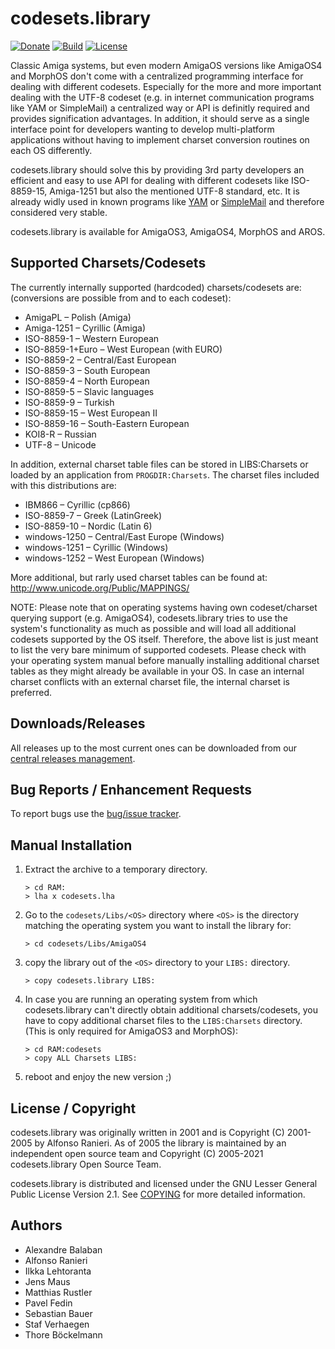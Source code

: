 # codesets.library

[![Donate](https://img.shields.io/badge/Donate-PayPal-green.svg)](https://www.paypal.com/cgi-bin/webscr?cmd=_s-xclick&hosted_button_id=RAQSDY9YNZVCL)
[![Build](https://github.com/jens-maus/libcodesets/actions/workflows/ci.yml/badge.svg)](https://github.com/jens-maus/libcodesets/actions)
[![License](http://img.shields.io/:license-lgpl2-blue.svg?style=flat)](http://www.gnu.org/licenses/lgpl-2.1.html)

Classic Amiga systems, but even modern AmigaOS versions like AmigaOS4 and
MorphOS don't come with a centralized programming interface for dealing
with different codesets. Especially for the more and more important dealing
with the UTF-8 codeset (e.g. in internet communication programs like YAM or
SimpleMail) a centralized way or API is definitly required and provides
signification advantages. In addition, it should serve as a single interface
point for developers wanting to develop multi-platform applications without
having to implement charset conversion routines on each OS differently.

codesets.library should solve this by providing 3rd party developers an
efficient and easy to use API for dealing with different codesets like
ISO-8859-15, Amiga-1251 but also the mentioned UTF-8 standard, etc. It is
already widly used in known programs like [YAM](https://github.com/jens-maus/yam)
or [SimpleMail](https://github.com/sba1/simplemail) and therefore considered
very stable.

codesets.library is available for AmigaOS3, AmigaOS4, MorphOS and AROS.

## Supported Charsets/Codesets

The currently internally supported (hardcoded) charsets/codesets are:
(conversions are possible from and to each codeset):

* AmigaPL – Polish (Amiga)
* Amiga-1251 – Cyrillic (Amiga)
* ISO-8859-1 – Western European
* ISO-8859-1+Euro – West European (with EURO)
* ISO-8859-2 – Central/East European
* ISO-8859-3 – South European
* ISO-8859-4 – North European
* ISO-8859-5 – Slavic languages
* ISO-8859-9 – Turkish
* ISO-8859-15 – West European II
* ISO-8859-16 – South-Eastern European
* KOI8-R – Russian
* UTF-8 – Unicode

In addition, external charset table files can be stored in LIBS:Charsets
or loaded by an application from `PROGDIR:Charsets`. The charset files included
with this distributions are:

* IBM866 – Cyrillic (cp866)
* ISO-8859-7 – Greek (LatinGreek)
* ISO-8859-10 – Nordic (Latin 6)
* windows-1250 – Central/East Europe (Windows)
* windows-1251 – Cyrillic (Windows)
* windows-1252 – West European (Windows)

More additional, but rarly used charset tables can be found at:
http://www.unicode.org/Public/MAPPINGS/

NOTE: Please note that on operating systems having own codeset/charset
querying support (e.g. AmigaOS4), codesets.library tries to use the system's
functionality as much as possible and will load all additional codesets
supported by the OS itself. Therefore, the above list is just meant to list
the very bare minimum of supported codesets. Please check with your
operating system manual before manually installing additional charset
tables as they might already be available in your OS. In case an internal
charset conflicts with an external charset file, the internal charset is
preferred.

## Downloads/Releases

All releases up to the most current ones can be downloaded from our
[central releases management](https://github.com/jens-maus/libcodesets/releases).

## Bug Reports / Enhancement Requests

To report bugs use the [bug/issue tracker](https://github.com/jens-maus/libcodesets/issues).

## Manual Installation

1. Extract the archive to a temporary directory.
   ```
   > cd RAM:
   > lha x codesets.lha
   ```

2. Go to the `codesets/Libs/<OS>` directory where `<OS>` is the directory
   matching the operating system you want to install the library for:
   ```
   > cd codesets/Libs/AmigaOS4
   ```

3. copy the library out of the `<OS>` directory to your `LIBS:` directory.
   ```
   > copy codesets.library LIBS:
   ```

4. In case you are running an operating system from which codesets.library
   can't directly obtain additional charsets/codesets, you have to copy
   additional charset files to the `LIBS:Charsets` directory. (This is only
   required for AmigaOS3 and MorphOS):
	 ```
   > cd RAM:codesets
   > copy ALL Charsets LIBS:
   ```

5. reboot and enjoy the new version ;)

## License / Copyright

codesets.library was originally written in 2001 and is Copyright (C) 2001-2005 by Alfonso Ranieri.
As of 2005 the library is maintained by an independent open source team and
Copyright (C) 2005-2021 codesets.library Open Source Team.

codesets.library is distributed and licensed under the GNU Lesser General Public License Version 2.1.
See [COPYING](COPYING) for more detailed information.

## Authors

* Alexandre Balaban
* Alfonso Ranieri
* Ilkka Lehtoranta
* Jens Maus
* Matthias Rustler
* Pavel Fedin
* Sebastian Bauer
* Staf Verhaegen
* Thore Böckelmann

